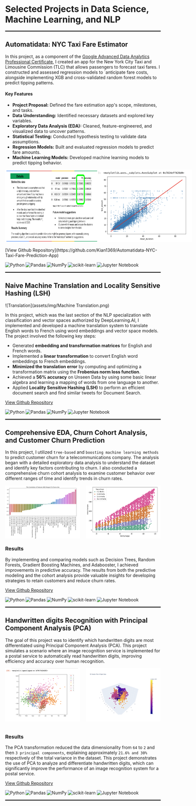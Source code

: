 # Selected Projects in Data Science, Machine Learning, and NLP
<hr style="height:3px; border:none; color:#333; background-color:#333; width:100%;" />

## Automatidata: NYC Taxi Fare Estimator

In this project, as a component of the [Google Advanced Data Analytics Professional Certificate](https://www.coursera.org/professional-certificates/google-advanced-data-analytics), I created an app for the New York City Taxi and Limousine Commission (TLC) that allows passengers to forecast taxi fares. I constructed and assessed regression models to `anticipate fare costs, alongside implementing XGB and cross-validated random forest models to predict tipping patterns.

#### Key Features

- **Project Proposal:** Defined the fare estimation app's scope, milestones, and tasks.
- **Data Understanding:** Identified necessary datasets and explored key variables.
- **Exploratory Data Analysis (EDA):** Cleaned, feature-engineered, and visualized data to uncover patterns.
- **Statistical Testing:** Conducted hypothesis testing to validate data assumptions.
- **Regression Models:** Built and evaluated regression models to predict fare amounts.
- **Machine Learning Models:** Developed machine learning models to predict tipping behavior.

<div style="display: flex; justify-content: space-between;">
  <img src="assets/img/Results.png" alt="Results" style="width: 60%;">
  <img src="assets/img/Regression.png" alt="Regression" style="width: 60%;">
</div>
<br>
[View Github Repository](https://github.com/Kian1369/Automatidata-NYC-Taxi-Fare-Prediction-App)

![Python](https://img.shields.io/badge/Python-3776AB?style=flat-square&logo=python&logoColor=white)
![Pandas](https://img.shields.io/badge/Pandas-150458?style=flat-square&logo=pandas&logoColor=white)
![NumPy](https://img.shields.io/badge/NumPy-013243?style=flat-square&logo=numpy&logoColor=white)
![scikit-learn](https://img.shields.io/badge/scikit--learn-F7931E?style=flat-square&logo=scikit-learn&logoColor=white)
![Jupyter Notebook](https://img.shields.io/badge/Jupyter_Notebook-F37626?style=flat-square&logo=jupyter&logoColor=white)

<hr style="height:3px; border:none; color:#333; background-color:#333;" />


## Naive Machine Translation and Locality Sensitive Hashing (LSH)

![Translation](assets/img/Machine Translation.png)

In this project, which was the last section of the NLP specialization with classification and vector spaces authorized by DeepLearning.AI, I implemented and developed a machine translation system to translate English words to French using word embeddings and vector space models. The project involved the following key steps:

- Generated **embedding and transformation matrices** for English and French words.
- Implemented a **linear transformation** to convert English word embeddings to French embeddings.
- **Minimized the translation error** by computing and optimizing a transformation matrix using the **Frobenius norm loss function**.
- Achieved a **56% accuracy** on Unseen Data by using some basic linear algebra and learning a mapping of words from one language to another.
- Applied **Locality Sensitive Hashing (LSH)** to perform an efficient document search and find similar tweets for Document Search.
 
[View Github Repository](https://github.com/Kian1369/Natural-Language-Processing-with-Classification-and-Vector-Spaces/tree/main/Naive%20Machine%20Translation%20and%20Locality%20Sensitive%20Hashing%20(LSH))

![Python](https://img.shields.io/badge/Python-3776AB?style=flat-square&logo=python&logoColor=white)
![Pandas](https://img.shields.io/badge/Pandas-150458?style=flat-square&logo=pandas&logoColor=white)
![NumPy](https://img.shields.io/badge/NumPy-013243?style=flat-square&logo=numpy&logoColor=white)
![Jupyter Notebook](https://img.shields.io/badge/Jupyter_Notebook-F37626?style=flat-square&logo=jupyter&logoColor=white)

<hr style="height:3px; border:none; color:#333; background-color:#333;" />


## Comprehensive EDA, Churn Cohort Analysis, and Customer Churn Prediction

In this project, I utilized `tree-based` and `boosting machine learning methods` to predict customer churn for a telecommunications company. The analysis began with a detailed exploratory data analysis to understand the dataset and identify key factors contributing to churn. I also conducted a comprehensive churn cohort analysis to examine customer behavior over different ranges of time and identify trends in churn rates.

<div style="display: flex; justify-content: space-between;">
  <img src="assets/img/Correlations.png" alt="Correlation" style="width: 48%;">
  <img src="assets/img/Scatterplot.png" alt="Scatterplot" style="width: 48%;">
</div>
<be>

### Results

By implementing and comparing models such as Decision Trees, Random Forests, Gradient Boosting Machines, and Adabooster, I achieved improvements in predictive accuracy. The results from both the predictive modeling and the cohort analysis provide valuable insights for developing strategies to retain customers and reduce churn rates.



[View Github Repository](https://github.com/Kian1369/Customer-Churn-Prediction-Using-Tree-Based-and-Boosting-Models)

![Python](https://img.shields.io/badge/Python-3776AB?style=flat-square&logo=python&logoColor=white)
![Pandas](https://img.shields.io/badge/Pandas-150458?style=flat-square&logo=pandas&logoColor=white)
![NumPy](https://img.shields.io/badge/NumPy-013243?style=flat-square&logo=numpy&logoColor=white)
![scikit-learn](https://img.shields.io/badge/scikit--learn-F7931E?style=flat-square&logo=scikit-learn&logoColor=white)
![Jupyter Notebook](https://img.shields.io/badge/Jupyter_Notebook-F37626?style=flat-square&logo=jupyter&logoColor=white)

<hr style="height:3px; border:none; color:#333; background-color:#333;" />

## Handwritten digits Recognition with Principal Component Analysis (PCA)

The goal of this project was to identify which handwritten digits are most differentiated using Principal Component Analysis (PCA). This project simulates a scenario where an image recognition service is implemented for a postal service to automatically read handwritten digits, improving efficiency and accuracy over human recognition.

<div style="display: flex; justify-content: space-between;">
  <img src="assets/img/2%20Principal%20Components.png" alt="2 Principal Components" style="width: 48%;">
  <img src="assets/img/3%20Principal%20Components.png" alt="3 Principal Components" style="width: 48%;">
</div>

<br>
   
### Results

The PCA transformation reduced the data dimensionality from `64` to `2` and then `3 principal components`, explaining approximately `21.6% and 30%` respectively of the total variance in the dataset. This project demonstrates the use of PCA to analyze and differentiate handwritten digits, which can significantly improve the performance of an image recognition system for a postal service.

[View Github Repository](https://github.com/Kian1369/Identifying-handwritten-digits-with-Principal-Component-Analysis-Project)

![Python](https://img.shields.io/badge/Python-3776AB?style=flat-square&logo=python&logoColor=white)
![Pandas](https://img.shields.io/badge/Pandas-150458?style=flat-square&logo=pandas&logoColor=white)
![NumPy](https://img.shields.io/badge/NumPy-013243?style=flat-square&logo=numpy&logoColor=white)
![scikit-learn](https://img.shields.io/badge/scikit--learn-F7931E?style=flat-square&logo=scikit-learn&logoColor=white)
![Jupyter Notebook](https://img.shields.io/badge/Jupyter_Notebook-F37626?style=flat-square&logo=jupyter&logoColor=white)

<hr style="height:3px; border:none; color:#333; background-color:#333;" />
